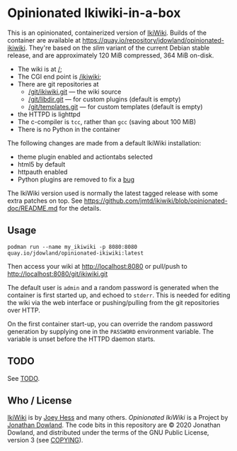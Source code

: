 # Opinionated Ikiwiki-in-a-box

This is an opinionated, containerized version of
[IkiWiki](https://ikiwiki.info).
Builds of the container are available at
<https://quay.io/repository/jdowland/opinionated-ikiwiki>. They're based on
the *slim* variant of the current Debian stable release, and are approximately
120 MiB compressed, 364 MiB on-disk.

 * The wiki is at [/](/);
 * The CGI end point is [/ikiwiki](/ikiwiki);
 * There are git repositories at
   * [/git/ikiwiki.git](/git/ikiwiki.git) — the wiki source
   * [/git/libdir.git](/git/libdir.git) — for custom plugins (default is empty)
   * [/git/templates.git](/git/templates.git) — for custom templates (default is empty)
 * the HTTPD is lighttpd
 * The c-compiler is `tcc`, rather than `gcc` (saving about 100 MiB)
 * There is no Python in the container

The following changes are made from a default IkiWiki installation:

 * theme plugin enabled and actiontabs selected
 * html5 by default
 * httpauth enabled
 * Python plugins are removed to fix a
   [bug](https://ikiwiki.info/bugs/inactive_python_plugins_cause_error_output_when_python_interpreter_is_missing/)

The IkiWiki version used is normally the latest tagged release with some
extra patches on top. See <https://github.com/jmtd/ikiwiki/blob/opinionated-doc/README.md>
for the details.

## Usage

    podman run --name my_ikiwiki -p 8080:8080 quay.io/jdowland/opinionated-ikiwiki:latest

Then access your wiki at <http://localhost:8080>
or pull/push to <http://localhost:8080/git/ikiwiki.git>

The default user is `admin` and a random password is generated when the
container is first started up, and echoed to `stderr`.  This is needed for
editing the wiki via the web interface or pushing/pulling from the git
repositories over HTTP.

On the first container start-up, you can override the random password
generation by supplying one in the `PASSWORD` environment variable. The
variable is unset before the HTTPD daemon starts.

## TODO

See [TODO](TODO.md).

## Who / License

[IkiWiki](https://ikiwiki.info) is by [Joey Hess](http://joeyh.name/)
and many others. *Opinionated IkiWiki* is a Project by
[Jonathan Dowland](https://jmtd.net). The code bits in this repository
are © 2020 Jonathan Dowland, and distributed under the terms of the GNU
Public License, version 3 (see [COPYING](COPYING)).
